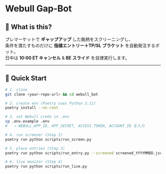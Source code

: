 
# Webull Gap-Bot

## 📜 What is this?
プレマーケットで **ギャップアップ** した銘柄をスクリーニングし、  
条件を満たすものだけに **指値エントリー＋TP/SL ブラケット** を自動発注するボット。  
日中は **10:00 ET キャンセル** & **BE スライド** を自律実行します。

---

## 🚀 Quick Start

```bash
# 1. clone
git clone <your-repo-url> && cd webull_bot

# 2. create env (Poetry uses Python 3.11)
poetry install --no-root

# 3. set Webull creds in .env
cp .env.example .env
#   → WEBULL_APP_ID, APP_SECRET, ACCESS_TOKEN, ACCOUNT_ID を入力

# 4. run screener (Step 2)
poetry run python scripts/run_screen.py

# 5. place entries (Step 3)
poetry run python scripts/run_entry.py --screened screened_YYYYMMDD.json --equity 100000

# 6. live monitor (Step 4)
poetry run python scripts/run_live.py

